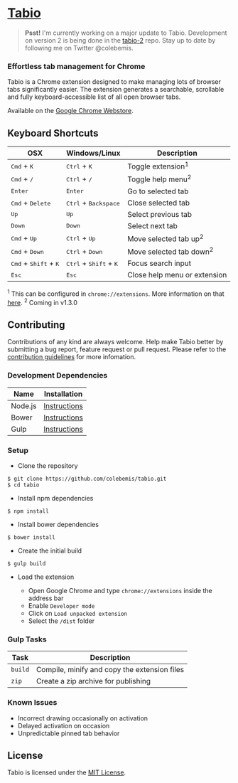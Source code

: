 # [Tabio](http://colebemis.github.io/tabio)

> **Psst!** I'm currently working on a major update to Tabio. Development on version 2 is being done in the [tabio-2](https://github.com/colebemis/tabio-2) repo. Stay up to date by following me on Twitter @colebemis.

### Effortless tab management for Chrome

Tabio is a Chrome extension designed to make managing lots of browser tabs significantly easier. The extension generates a searchable, scrollable and fully keyboard-accessible list of all open browser tabs.

Available on the [Google Chrome Webstore](https://chrome.google.com/webstore/detail/tabio/bgbhfmeabcmpjblimfddkeikogidjhao).

## Keyboard Shortcuts

| OSX | Windows/Linux | Description |
|---|---|---|
| <kbd>Cmd</kbd> + <kbd>K</kbd> | <kbd>Ctrl</kbd> + <kbd>K</kbd> | Toggle extension<sup>1</sup> |
| <kbd>Cmd</kbd> + <kbd>/</kbd> | <kbd>Ctrl</kbd> + <kbd>/</kbd> | Toggle help menu<sup>2</sup> |
| <kbd>Enter</kbd> | <kbd>Enter</kbd> | Go to selected tab |
| <kbd>Cmd</kbd> + <kbd>Delete</kbd> | <kbd>Ctrl</kbd> + <kbd>Backspace</kbd> | Close selected tab |
| <kbd>Up</kbd> | <kbd>Up</kbd> | Select previous tab |
| <kbd>Down</kbd> | <kbd>Down</kbd> | Select next tab |
| <kbd>Cmd</kbd> + <kbd>Up</kbd> | <kbd>Ctrl</kbd> + <kbd>Up</kbd> | Move selected tab up<sup>2</sup> |
| <kbd>Cmd</kbd> + <kbd>Down</kbd> | <kbd>Ctrl</kbd> + <kbd>Down</kbd> | Move selected tab down<sup>2</sup> |
| <kbd>Cmd</kbd> + <kbd>Shift</kbd> + <kbd>K</kbd> | <kbd>Ctrl</kbd> + <kbd>Shift</kbd> + <kbd>K</kbd> | Focus search input |
| <kbd>Esc</kbd> | <kbd>Esc</kbd> | Close help menu or extension |

<sup>1</sup> This can be configured in `chrome://extensions`. More information on that [here](http://lifehacker.com/add-custom-keyboard-shortcuts-to-chrome-extensions-for-1595322121).
<sup>2</sup> Coming in v1.3.0

## Contributing

Contributions of any kind are always welcome. Help make Tabio better by submitting a bug report, feature request or pull request. Please refer to the [contribution guidelines](CONTRIBUTING.md) for more infomation.

### Development Dependencies

| Name    | Installation                                                                       |
|---------|------------------------------------------------------------------------------------|
| Node.js | [Instructions](http://nodejs.org/download/)                                        |
| Bower   | [Instructions](http://bower.io/#install-bower)                                     |
| Gulp    | [Instructions](https://github.com/gulpjs/gulp/blob/master/docs/getting-started.md) |

### Setup

* Clone the repository

```
$ git clone https://github.com/colebemis/tabio.git
$ cd tabio
```

* Install npm dependencies

```
$ npm install
```

* Install bower dependencies

```
$ bower install
```

* Create the initial build

```
$ gulp build
```

* Load the extension

  - Open Google Chrome and type `chrome://extensions` inside the address bar
  - Enable `Developer mode`
  - Click on `Load unpacked extension`
  - Select the `/dist` folder

### Gulp Tasks

| Task    | Description                                   |
|---------|-----------------------------------------------|
| `build` | Compile, minify and copy the extension files  |
| `zip`   | Create a zip archive for publishing           |

### Known Issues

* Incorrect drawing occasionally on activation
* Delayed activation on occasion
* Unpredictable pinned tab behavior

## License

Tabio is licensed under the [MIT License](LICENSE.md).
